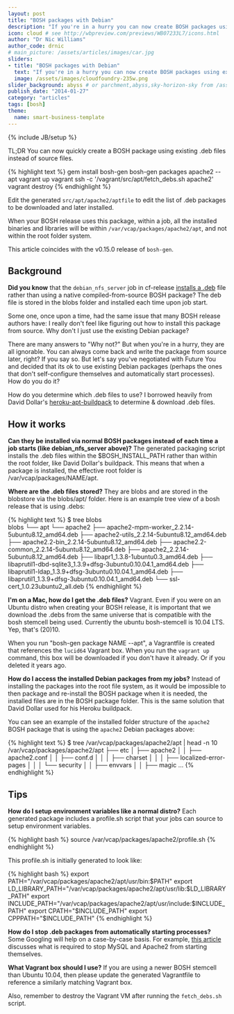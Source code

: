 ```yaml
---
layout: post
title: "BOSH packages with Debian"
description: "If you're in a hurry you can now create BOSH packages using existing Debian packages"
icon: cloud # see http://wbpreview.com/previews/WB07233L7/icons.html
author: "Dr Nic Williams"
author_code: drnic
# main_picture: /assets/articles/images/car.jpg
sliders:
- title: "BOSH packages with Debian"
  text: "If you're in a hurry you can now create BOSH packages using existing Debian packages"
  image: /assets/images/cloudfoundry-235w.png
slider_background: abyss # or parchment,abyss,sky-horizon-sky from /assets/sliders
publish_date: "2014-01-27"
category: "articles"
tags: [bosh]
theme:
  name: smart-business-template
---
```

{% include JB/setup %}

TL;DR You can now quickly create a BOSH package using existing .deb files instead of source files.

{% highlight text %}
gem install bosh-gen
bosh-gen packages apache2 --apt
vagrant up
vagrant ssh -c '/vagrant/src/apt/fetch_debs.sh apache2'
vagrant destroy
{% endhighlight %}

Edit the generated `src/apt/apache2/aptfile` to edit the list of .deb packages to be downloaded and later installed.

When your BOSH release uses this package, within a job, all the installed binaries and libraries will be within `/var/vcap/packages/apache2/apt`, and not within the root folder system.

This article coincides with the v0.15.0 release of `bosh-gen`.

## Background

**Did you know** that the `debian_nfs_server` job in cf-release [installs a .deb](https://github.com/cloudfoundry/cf-release/blob/master/jobs/debian_nfs_server/templates/rpc_nfsd_ctl#L8) file rather than using a native compiled-from-source BOSH package? The deb file is stored in the blobs folder and installed each time upon job start.

Some one, once upon a time, had the same issue that many BOSH release authors have: I really don't feel like figuring out how to install this package from source. Why don't I just use the existing Debian package?

There are many answers to "Why not?" But when you're in a hurry, they are all ignorable. You can always come back and write the package from source later, right? If you say so. But let's say you've negotiated with Future You and decided that its ok to use existing Debian packages (perhaps the ones that don't self-configure themselves and automatically start processes). How do you do it?

How do you determine which .deb files to use? I borrowed heavily from David Dollar's [heroku-apt-buildpack](https://github.com/ddollar/heroku-buildpack-apt/blob/master/bin/compile) to determine & download .deb files.

## How it works

**Can they be installed via normal BOSH packages instead of each time a job starts (like debian_nfs_server above)?** The generated packaging script installs the .deb files within the $BOSH_INSTALL_PATH rather than within the root folder, like David Dollar's buildpack. This means that when a package is installed, the effective root folder is /var/vcap/packages/NAME/apt.

**Where are the .deb files stored?** They are blobs and are stored in the blobstore via the blobs/apt/ folder. Here is an example tree view of a bosh release that is using .debs:

{% highlight text %}
$ tree blobs    
blobs
└── apt
    └── apache2
        ├── apache2-mpm-worker_2.2.14-5ubuntu8.12_amd64.deb
        ├── apache2-utils_2.2.14-5ubuntu8.12_amd64.deb
        ├── apache2.2-bin_2.2.14-5ubuntu8.12_amd64.deb
        ├── apache2.2-common_2.2.14-5ubuntu8.12_amd64.deb
        ├── apache2_2.2.14-5ubuntu8.12_amd64.deb
        ├── libapr1_1.3.8-1ubuntu0.3_amd64.deb
        ├── libaprutil1-dbd-sqlite3_1.3.9+dfsg-3ubuntu0.10.04.1_amd64.deb
        ├── libaprutil1-ldap_1.3.9+dfsg-3ubuntu0.10.04.1_amd64.deb
        ├── libaprutil1_1.3.9+dfsg-3ubuntu0.10.04.1_amd64.deb
        └── ssl-cert_1.0.23ubuntu2_all.deb
{% endhighlight %}

**I'm on a Mac, how do I get the .deb files?** Vagrant. Even if you were on an Ubuntu distro when creating your BOSH release, it is important that we download the .debs from the same universe that is compatible with the bosh stemcell being used. Currently the ubuntu bosh-stemcell is 10.04 LTS. Yep, that's (20)10.

When you run "bosh-gen package NAME --apt", a Vagrantfile is created that references the `lucid64` Vagrant box. When you run the `vagrant up` command, this box will be downloaded if you don't have it already. Or if you deleted it years ago.

**How do I access the installed Debian packages from my jobs?** Instead of installing the packages into the root file system, as it would be impossible to then package and re-install the BOSH package when it is needed, the installed files are in the BOSH package folder. This is the same solution that David Dollar used for his Heroku buildpack.

You can see an example of the installed folder structure of the `apache2` BOSH package that is using the `apache2` Debian packages above:

{% highlight text %}
$ tree /var/vcap/packages/apache2/apt | head -n 10
/var/vcap/packages/apache2/apt
├── etc
│   ├── apache2
│   │   ├── apache2.conf
│   │   ├── conf.d
│   │   │   ├── charset
│   │   │   ├── localized-error-pages
│   │   │   └── security
│   │   ├── envvars
│   │   ├── magic
...
{% endhighlight %}

## Tips

**How do I setup environment variables like a normal distro?** Each generated package includes a profile.sh script that your jobs can source to setup environment variables.

{% highlight bash %}
source /var/vcap/packages/apache2/profile.sh
{% endhighlight %}

This profile.sh is initially generated to look like:

{% highlight bash %}
export PATH="/var/vcap/packages/apache2/apt/usr/bin:$PATH"
export LD_LIBRARY_PATH="/var/vcap/packages/apache2/apt/usr/lib:$LD_LIBRARY_PATH"
export INCLUDE_PATH="/var/vcap/packages/apache2/apt/usr/include:$INCLUDE_PATH"
export CPATH="$INCLUDE_PATH"
export CPPPATH="$INCLUDE_PATH"
{% endhighlight %}

**How do I stop .deb packages from automatically starting processes?** Some Googling will help on a case-by-case basis. For example, [this article](http://askubuntu.com/questions/40072/how-to-stop-apache2-mysql-from-starting-automatically-as-computer-starts) discusses what is required to stop MySQL and Apache2 from starting themselves.

**What Vagrant box should I use?** If you are using a newer BOSH stemcell than Ubuntu 10.04, then please update the generated Vagrantfile to reference a similarly matching Vagrant box.

Also, remember to destroy the Vagrant VM after running the `fetch_debs.sh` script.

